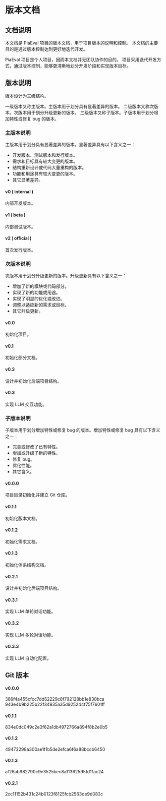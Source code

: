 # 版本文档

## 文档说明

本文档是 PiaEval 项目的版本文档，用于项目版本的说明和控制。
本文档的主要目的是通过版本控制达到更好地迭代开发。

PiaEval 项目是个人项目，因而本文档并无团队协作的目的。
项目采用迭代开发方式，通过版本控制，能够更清晰地划分开发阶段和实现版本目标。

## 版本说明

版本设计为三级结构。

一级版本又称主版本。主版本用于划分具有显著差异的版本。
二级版本又称次版本。次版本用于划分升级更新的版本。
三级版本又称子版本。子版本用于划分增加特性或修复 bug 的版本。

### 主版本说明

主版本用于划分具有显著差异的版本。显著差异具有以下含义之一：

- 开发版本、测试版本和发行版本。
- 需求和目标具有较大变更的版本。
- 结构重新设计或代码大量重构的版本。
- 功能和用途具有较大变更的版本。
- 其它显著差异。

#### v0 ( internal )

内部开发版本。

#### v1 ( beta )

内部测试版本。

#### v2 ( official )

首次发行版本。

### 次版本说明

次版本用于划分升级更新的版本。升级更新具有以下含义之一：

- 增加了新的模块或代码部分。
- 实现了新的功能或用途。
- 实现了明显的优化或改进。
- 调整以适应新的需求或目标。
- 其它升级更新。

#### v0.0

初始化项目。

#### v0.1

初始化部分文档。

#### v0.2

设计并初始化后端项目结构。

#### v0.3

实现 LLM 交互功能。

### 子版本说明

子版本用于划分增加特性或修复 bug 的版本。增加特性或修复 bug 具有以下含义之一：

- 完善或修改了已有特性。
- 增加或升级了新的特性。
- 修复 bug。
- 优化性能。
- 其它含义。

#### v0.0.0

项目目录初始化并建立 Git 仓库。

#### v0.1.1

初始化版本文档。

#### v0.1.2

初始化需求文档。

#### v0.1.3

初始化体系结构文档。

#### v0.2.1

设计并初始化后端项目结构。

#### v0.3.1

实现 LLM 单轮对话功能。

#### v0.3.2

实现 LLM 多轮对话功能。

#### v0.3.3

实现 LLM 自动化配置。

## Git 版本

#### v0.0.0

386f4a455cfcc7dd62229c8f792128bb1e830bca
943e4b9b225b22f34935a35d925244f75f7601ff

#### v0.1.1

834e0dc049c2e3f62a1db4972766a894f8b2e0b5

#### v0.1.2

49472298a300ae1f1b5de2efca6f6a88bccb6450

#### v0.1.3

af26ab982790c9e3525bec8a11362595fd11ac24

#### v0.2.1

2cc11152b431c24b0123f8125fcb2563de9d083c